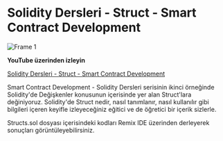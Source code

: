 # Solidity Dersleri - Struct - Smart Contract Development

![Frame 1](https://user-images.githubusercontent.com/13097272/235267214-ee71d73f-de1e-4318-b404-85c463cc7568.jpg)

**YouTube üzerinden izleyin**

[Solidity Dersleri - Struct - Smart Contract Development](https://www.youtube.com/watch?v=_ILx4FX3ils)

Smart Contract Development - Solidity Dersleri serisinin ikinci örneğinde Solidity'de Değişkenler konusunun içerisinde yer alan Struct'lara değiniyoruz. Solidity'de Struct nedir, nasıl tanımlanır, nasıl kullanılır gibi bilgileri içeren keyifle izleyeceğiniz eğitici ve de öğretici bir içerik sizlerle.

Structs.sol dosyası içerisindeki kodları Remix IDE üzerinden derleyerek sonuçları görüntüleyebilirsiniz.

